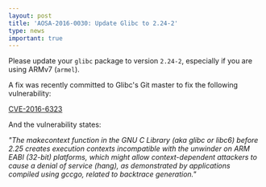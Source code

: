 ```yaml
---
layout: post
title: 'AOSA-2016-0030: Update Glibc to 2.24-2'
type: news
important: true
---
```


Please update your `glibc` package to version `2.24-2`, especially if you are using ARMv7 (`armel`).

A fix was recently committed to Glibc's Git master to fix the following vulnerability:

[CVE-2016-6323](https://cve.mitre.org/cgi-bin/cvename.cgi?name=CVE-2016-6323)

And the vulnerability states:

*"The makecontext function in the GNU C Library (aka glibc or libc6) before 2.25 creates execution contexts incompatible with the unwinder on ARM EABI (32-bit) platforms, which might allow context-dependent attackers to cause a denial of service (hang), as demonstrated by applications compiled using gccgo, related to backtrace generation."*